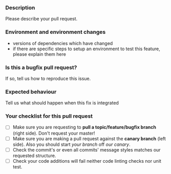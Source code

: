 ### Description
Please describe your pull request.

### Environment and environment changes
* versions of dependencies which have changed
* if there are specific steps to setup an environment to test this feature, please explain them here

### Is this a bugfix pull request? 
If so, tell us how to reproduce this issue. 

### Expected behaviour
Tell us what should happen when this fix is integrated

### Your checklist for this pull request

- [ ] Make sure you are requesting to **pull a topic/feature/bugfix branch** (right side). Don't request your master!
- [ ] Make sure you are making a pull request against the **canary branch** (left side). Also you should start *your branch* off *our canary*.
- [ ] Check the commit's or even all commits' message styles matches our requested structure.
- [ ] Check your code additions will fail neither code linting checks nor unit test.
